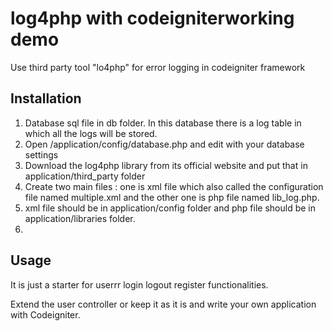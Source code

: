 # log4php with codeigniterworking demo
Use third party tool "lo4php" for error logging in codeigniter framework

## Installation
1. Database sql file in db folder. In this database there is a log table in which all the logs will be stored.
2. Open /application/config/database.php and edit with your database settings
3. Download the log4php library from its official website and put that in application/third_party folder
4. Create two main files : one is xml file which also called the configuration file named multiple.xml and the other one is php file named lib_log.php.
5. xml file should be in application/config folder and php file should be in application/libraries folder.
6. 

## Usage
It is just a starter for userrr login logout register functionalities.

Extend the user controller or keep it as it is and write your own application with Codeigniter.
